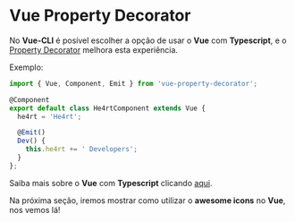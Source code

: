 # Vue Property Decorator

No **Vue-CLI** é posível escolher a opção de usar o **Vue** com **Typescript**, e o [Property Decorator](https://github.com/kaorun343/vue-property-decorator) melhora esta experiência.

Exemplo:

```js
import { Vue, Component, Emit } from 'vue-property-decorator';

@Component
export default class He4rtComponent extends Vue {
  he4rt = 'He4rt';

  @Emit()
  Dev() {
    this.he4rt += ' Developers';
  }
};
```

Saiba mais sobre o **Vue** com **Typescript** clicando [aqui](https://br.vuejs.org/v2/guide/typescript.html).

Na próxima seção, iremos mostrar como utilizar o **awesome icons** no **Vue**, nos vemos lá!